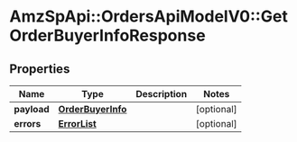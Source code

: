 # AmzSpApi::OrdersApiModelV0::GetOrderBuyerInfoResponse

## Properties
Name | Type | Description | Notes
------------ | ------------- | ------------- | -------------
**payload** | [**OrderBuyerInfo**](OrderBuyerInfo.md) |  | [optional] 
**errors** | [**ErrorList**](ErrorList.md) |  | [optional] 

